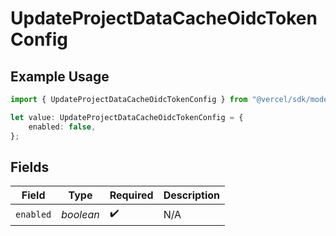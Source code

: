 # UpdateProjectDataCacheOidcTokenConfig

## Example Usage

```typescript
import { UpdateProjectDataCacheOidcTokenConfig } from "@vercel/sdk/models/operations";

let value: UpdateProjectDataCacheOidcTokenConfig = {
    enabled: false,
};
```

## Fields

| Field              | Type               | Required           | Description        |
| ------------------ | ------------------ | ------------------ | ------------------ |
| `enabled`          | *boolean*          | :heavy_check_mark: | N/A                |